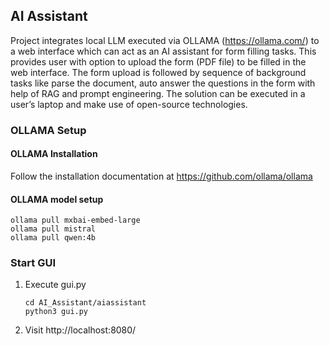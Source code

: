 ## AI Assistant
Project integrates local LLM executed via OLLAMA (https://ollama.com/) to a web interface which can act as an AI assistant for form filling tasks. 
This provides user with option to upload the form (PDF file) to be filled in the web interface. 
The form upload is followed by sequence of background tasks like parse the document, auto answer the questions in the form with help of RAG and prompt engineering. 
The solution can be executed in a user’s laptop and make use of open-source technologies.

### OLLAMA Setup

#### OLLAMA Installation
Follow the installation documentation at https://github.com/ollama/ollama

#### OLLAMA model setup
```
ollama pull mxbai-embed-large
ollama pull mistral
ollama pull qwen:4b
```

### Start GUI
1. Execute gui.py

    ```commandline
    cd AI_Assistant/aiassistant
    python3 gui.py
    ```
2. Visit http://localhost:8080/